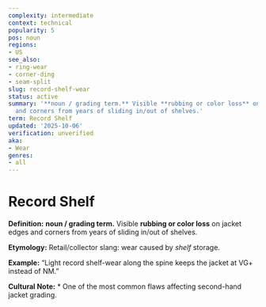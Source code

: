 ```yaml
---
complexity: intermediate
context: technical
popularity: 5
pos: noun
regions:
- US
see_also:
- ring-wear
- corner-ding
- seam-split
slug: record-shelf-wear
status: active
summary: '**noun / grading term.** Visible **rubbing or color loss** on jacket edges
  and corners from years of sliding in/out of shelves.'
term: Record Shelf
updated: '2025-10-06'
verification: unverified
aka:
- Wear
genres:
- all
---
```


# Record Shelf

**Definition:** **noun / grading term.** Visible **rubbing or color loss** on jacket edges and corners from years of sliding in/out of shelves.

**Etymology:** Retail/collector slang: wear caused by *shelf* storage.

**Example:** “Light record shelf-wear along the spine keeps the jacket at VG+ instead of NM.”

**Cultural Note:** * One of the most common flaws affecting second-hand jacket grading.

